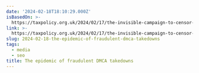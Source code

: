 ```yaml
---
date: '2024-02-18T18:10:29.000Z'
isBasedOn: >-
  https://taxpolicy.org.uk/2024/02/17/the-invisible-campaign-to-censor-the-internet/
link: >-
  https://taxpolicy.org.uk/2024/02/17/the-invisible-campaign-to-censor-the-internet/
slug: 2024-02-18-the-epidemic-of-fraudulent-dmca-takedowns
tags:
  - media
  - seo
title: The epidemic of fraudulent DMCA takedowns
---
```


